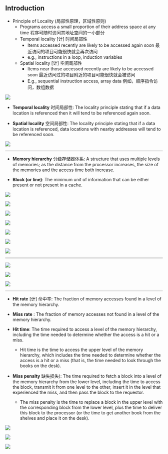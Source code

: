 ##  Introduction

- Principle of Locality (局部性原理，区域性原则)
  - Programs access a small proportion of their address space at any time 程序可随时访问其地址空间的一小部分
  - Temporal locality [计] 时间局部性
    - Items accessed recently are likely to be accessed again soon 最近访问的项目可能很快就会再次访问
    - e.g., instructions in a loop, induction variables
  - Spatial locality [计] 空间局部性
    - Items near those accessed recently are likely to be accessed soon 最近访问过的项目附近的项目可能很快就会被访问
    - E.g., sequential instruction access, array data 例如，顺序指令访问，数组数据
  
![](img/2020-11-23-22-15-21.png)


- **Temporal locality** 时间局部性: The locality principle stating that if a data location is referenced then it will tend to be referenced again soon.

- **Spatial locality** 空间局部性: The locality principle stating that if a data location is referenced, data locations with nearby addresses will tend to be referenced soon.

![](img/2020-11-23-23-01-42.png)  

---

- **Memory hierarchy** 分级存储器体系: A structure that uses multiple levels of memories; as the distance from the processor increases, the size of the memories and the access time both increase.


- **Block (or line)**: The minimum unit of information that can be either present or not present in a cache.


![](img/2020-11-23-23-19-48.png)

![](img/2020-11-23-23-22-52.png)

![](img/2020-11-23-23-22-11.png)

![](img/2020-11-23-23-23-54.png)

![](img/2020-11-23-23-25-24.png)

![](img/2020-11-24-02-49-34.png)

![](img/2020-11-24-02-53-12.png)

---

![](img/2020-11-24-02-50-53.png)

![](img/2020-11-25-14-00-13.png)

![](img/2020-11-25-14-03-47.png)

---

- **Hit rate** [计] 命中率: The fraction of memory accesses found in a level of the memory hierarchy.
- **Miss rate**  : The fraction of memory accesses not found in a level of the memory hierarchy.

- **Hit time**: The time required to access a level of the memory hierarchy, including the time needed to determine 
  whether the access is a hit or a miss.
  - Hit time is the time to access the upper level of the memory hierarchy, which includes the time needed to determine 
    whether the access is a hit or a miss (that is, the time needed to look through the books on the desk). 

- **Miss penalty** 缺失损失): The time required to fetch a block into a level of the memory hierarchy from the lower 
  level, including the time to access the block, transmit it from one level to the other, insert it in the level that 
  experienced the miss, and then pass the block to the requestor.
  - The miss penalty is the time to replace a block in the upper level with the corresponding block from the lower 
    level, plus the time to deliver this block to the processor (or the time to get another book from the shelves and 
    place it on the desk).

![](img/2020-11-25-14-16-26.png)

![](img/2020-11-25-17-51-41.png)

![](img/2020-11-25-18-04-49.png)








